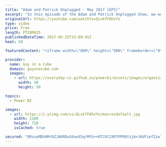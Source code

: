 ```yaml
---
title: "Adam and Patrick Unplugged - May 2017 [EP3]"
excerpt: "In this episode of the Adam and Patrick Unplugged Show, we were at SQL Saturday NYC and thought we would bring in a few guests to join us and talk about what they are doing and what they could share with you!   Jonathan Stewart (1:31) Twitter: @SQLLocks Website: https://sqllocks.com  Where you can see"
originalUrl: https://youtube.com/watch?v=QLxkfFAhzYo
type: video
price: Free
length: PT20M42S
publishedDateTime: 2017-05-25T15:09:45Z
heat: 50

featuredContent: "<iframe width=\"800\" height=\"500\" frameborder=\"0\" src=\"https://www.youtube.com/embed/QLxkfFAhzYo\" allow=\"accelerometer; autoplay; encrypted-media; gyroscope; picture-in-picture\" allowfullscreen></iframe>"

provider:
  name: Guy in a Cube
  domain: guyinacube.com
  images:
    - url: https://everyday-cc.github.io/powerbi/assets/images/organizations/guyinacube.com-50x50.jpg
      width: 50
      height: 50

topics:
  - Power BI

images:
  - url: https://i.ytimg.com/vi/QLxkfFAhzYo/maxresdefault.jpg
    width: 1280
    height: 720
    isCached: true

secured: "ORsseMDh0MrDZJAKRDuG9uoX5qrMYG++OTJ5C2XR7PPR8YzjA+JAVFiefZzwljKdnCyEhjpKpJb2Yz3qOYA3qLtlsXEny6HmNnf7mzhmtG6jZlVzAqefagIeUDlW3V0JpfnAwJsKpUS54d/1Ri5ZUfLAWwNwhJVk3tL7pA4TKrB5xnOcyuCb0esj9JNFB8QaC7VP0z93bxz2od2uNyCM+/tHGCjXnN4OnXmoHb3K2nRE0sb19iDrLfs7BOFUrrcQhCoe83JIpOt42hhobGp/iwQw/GPTsIEn2EksDIi1EywMMDrGMtqZEAMRLUR7DYwGygaz6Q9iBZ/5qZguvS6vbHd+M+aQdQxLwiVckdaohjziqPIL9Yt2fJrNelrr/XVVMg1up77dSkjR+oY4oyDUiFAyZ6wRoYzHFSzdU3DNjzI=;SPr4V+zZfHBTAeFZ6tk6Jw=="
---
```


